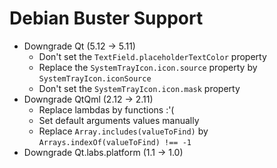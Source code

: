 # Debian Buster Support

- Downgrade Qt (5.12 -> 5.11)
  - Don't set the `TextField.placeholderTextColor` property
  - Replace the `SystemTrayIcon.icon.source` property by `SystemTrayIcon.iconSource`
  - Don't set the `SystemTrayIcon.icon.mask` property
- Downgrade QtQml (2.12 -> 2.11)
  - Replace lambdas by functions :'(
  - Set default arguments values manually
  - Replace `Array.includes(valueToFind)` by `Arrays.indexOf(valueToFind) !== -1`
- Downgrade Qt.labs.platform (1.1 -> 1.0)
